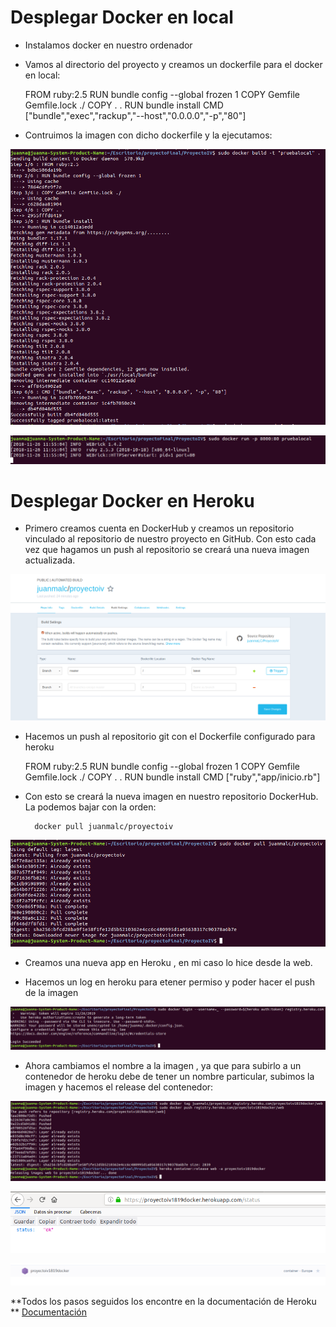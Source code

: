 # Desplegar Docker en local

- Instalamos docker en nuestro ordenador
- Vamos al directorio del proyecto y creamos un dockerfile para el docker en local:


	FROM ruby:2.5
	RUN bundle config --global frozen 1
	COPY Gemfile Gemfile.lock ./
	COPY . .
	RUN bundle install
	CMD ["bundle","exec","rackup","--host","0.0.0.0","-p","80"]
	
	
- Contruimos la imagen con dicho dockerfile y la ejecutamos:

![](https://github.com/juanmaLC/ProyectoIV/blob/master/docs/imagenes/pruebaLocal1.png) 

![](https://github.com/juanmaLC/ProyectoIV/blob/master/docs/imagenes/pruebaLocal2.png) 



# Desplegar Docker en Heroku

- Primero creamos cuenta en DockerHub y creamos un repositorio vinculado al repositorio de nuestro proyecto en GitHub. Con esto cada vez que hagamos un push al repositorio se creará una nueva imagen actualizada.

![](https://github.com/juanmaLC/ProyectoIV/blob/master/docs/imagenes/dockerhub.png) 

- Hacemos un push al repositorio git con el Dockerfile configurado para heroku

	FROM ruby:2.5
	RUN bundle config --global frozen 1
	COPY Gemfile Gemfile.lock ./
	COPY . .
	RUN bundle install
	CMD ["ruby","app/inicio.rb"]
	
	
- Con esto se creará la nueva imagen en nuestro repositorio DockerHub. La podemos bajar con la orden:


		docker pull juanmalc/proyectoiv
		

![](https://github.com/juanmaLC/ProyectoIV/blob/master/docs/imagenes/dockerpull.png) 


- Creamos una nueva app en Heroku , en mi caso lo hice desde la web.

- Hacemos un log en heroku para etener permiso y poder hacer el push de la imagen

![](https://github.com/juanmaLC/ProyectoIV/blob/master/docs/imagenes/login.png) 

- Ahora cambiamos el nombre a la imagen , ya que para subirlo a un contenedor de heroku debe de tener un nombre particular, subimos la imagen y hacemos el release del contenedor:

![](https://github.com/juanmaLC/ProyectoIV/blob/master/docs/imagenes/tag-push-release.png) 

![](https://github.com/juanmaLC/ProyectoIV/blob/master/docs/imagenes/funcionamientodocker.png) 

![](https://github.com/juanmaLC/ProyectoIV/blob/master/docs/imagenes/container.png) 


**Todos los pasos seguidos los encontre en la documentación de Heroku **
[Documentación](https://devcenter.heroku.com/articles/container-registry-and-runtime) 

